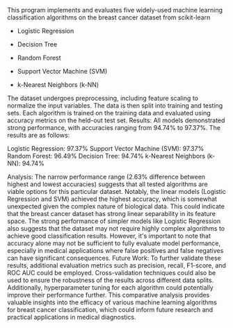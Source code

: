 This program implements and evaluates five widely-used machine learning classification algorithms on the breast cancer dataset from scikit-learn

* Logistic Regression

* Decision Tree

* Random Forest

* Support Vector Machine (SVM)

* k-Nearest Neighbors (k-NN)


The dataset undergoes preprocessing, including feature scaling to normalize the input variables. The data is then split into training and testing sets. Each algorithm is trained on the training data and evaluated using accuracy metrics on the held-out test set.
Results:
All models demonstrated strong performance, with accuracies ranging from 94.74% to 97.37%. The results are as follows:

Logistic Regression: 97.37%
Support Vector Machine (SVM): 97.37%
Random Forest: 96.49%
Decision Tree: 94.74%
k-Nearest Neighbors (k-NN): 94.74%

Analysis:
The narrow performance range (2.63% difference between highest and lowest accuracies) suggests that all tested algorithms are viable options for this particular dataset. Notably, the linear models (Logistic Regression and SVM) achieved the highest accuracy, which is somewhat unexpected given the complex nature of biological data. This could indicate that the breast cancer dataset has strong linear separability in its feature space.
The strong performance of simpler models like Logistic Regression also suggests that the dataset may not require highly complex algorithms to achieve good classification results. However, it's important to note that accuracy alone may not be sufficient to fully evaluate model performance, especially in medical applications where false positives and false negatives can have significant consequences.
Future Work:
To further validate these results, additional evaluation metrics such as precision, recall, F1-score, and ROC AUC could be employed. Cross-validation techniques could also be used to ensure the robustness of the results across different data splits. Additionally, hyperparameter tuning for each algorithm could potentially improve their performance further.
This comparative analysis provides valuable insights into the efficacy of various machine learning algorithms for breast cancer classification, which could inform future research and practical applications in medical diagnostics.
